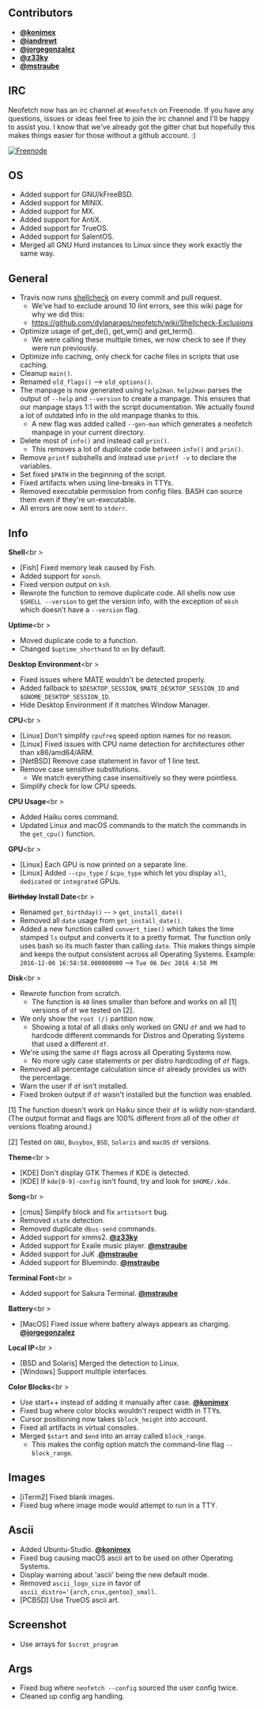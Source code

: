 ## Contributors

- **[@konimex](https://github.com/konimex)**
- **[@iandrewt](https://github.com/iandrewt)**
- **[@jorgegonzalez](https://github.com/jorgegonzalez)**
- **[@z33ky](https://github.com/z33ky)**
- **[@mstraube](https://github.com/mstraube)**

## IRC

Neofetch now has an irc channel at `#neofetch` on Freenode. If you have any questions, issues or ideas feel free to join the irc channel and I'll be happy to assist you. I know that we've already got the gitter chat but hopefully this makes things easier for those without a github account. :)

[![Freenode](https://img.shields.io/badge/%23neofetch-%20on%20Freenode-brightgreen.svg)](http://irc.lc/freenode/neofetch)


## OS

- Added support for GNU/kFreeBSD.
- Added support for MINIX.
- Added support for MX.
- Added support for AntiX.
- Added support for TrueOS.
- Added support for SalentOS.
- Merged all GNU Hurd instances to Linux since they work exactly the same way.


## General

- Travis now runs [shellcheck](https://github.com/koalaman/shellcheck) on every commit and pull request.
    - We've had to exclude around 10 lint errors, see this wiki page for why we did this:
    - https://github.com/dylanaraps/neofetch/wiki/Shellcheck-Exclusions
- Optimize usage of get_de(), get_wm() and get_term().
    - We were calling these multiple times, we now check to see if they were run previously.
- Optimize info caching, only check for cache files in scripts that use caching.
- Cleanup `main()`.
- Renamed `old_flags()` --> `old_options()`.
- The manpage is now generated using `help2man`. `help2man` parses the output of `--help` and `--version` to create a manpage. This ensures that our manpage stays 1:1 with the script documentation. We actually found a lot of outdated info in the old manpage thanks to this.
    - A new flag was added called `--gen-man` which generates a neofetch manpage in your current directory.
- Delete most of `info()` and instead call `prin()`.
    - This removes a lot of duplicate code between `info()` and `prin()`.
- Remove `printf` subshells and instead use `printf -v` to declare the variables.
- Set fixed `$PATH` in the beginning of the script.
- Fixed artifacts when using line-breaks in TTYs.
- Removed executable permission from config files. BASH can source them even if they're un-executable.
- All errors are now sent to `stderr`.

## Info

**Shell**<br \>

- [Fish] Fixed memory leak caused by Fish.
- Added support for `xonsh`.
- Fixed version output on `ksh`.
- Rewrote the function to remove duplicate code. All shells now use `$SHELL --version` to get the version info, with the exception of `mksh` which doesn't have a `--version` flag.

**Uptime**<br \>

- Moved duplicate code to a function.
- Changed `$uptime_shorthand` to `on` by default.

**Desktop Environment**<br \>

- Fixed issues where MATE wouldn't be detected properly.
- Added fallback to `$DESKTOP_SESSION`, `$MATE_DESKTOP_SESSION_ID` and `$GNOME_DESKTOP_SESSION_ID`.
- Hide Desktop Environment if it matches Window Manager.

**CPU**<br \>

- [Linux] Don't simplify `cpufreq` speed option names for no reason.
- [Linux] Fixed issues with CPU name detection for architectures other than x86/amd64/ARM.
- [NetBSD] Remove case statement in favor of 1 line test.
- Remove case sensitive substitutions.
    - We match everything case insensitively so they were pointless.
- Simplify check for low CPU speeds.

**CPU Usage**<br \>

- Added Haiku cores command.
- Updated Linux and macOS commands to the match the commands in the `get_cpu()` function.

**GPU**<br \>

- [Linux] Each GPU is now printed on a separate line.
- [Linux] Added `--cpu_type` / `$cpu_type` which let you display `all`, `dedicated` or `integrated` GPUs.

**~~Birthday~~ Install Date**<br \>

- Renamed `get_birthday()` -- > `get_install_date()`
- Removed all `date` usage from `get_install_date()`.
- Added a new function called `convert_time()` which takes the time stamped `ls` output and converts it to a pretty format. The function only uses bash so its much faster than calling `date`. This makes things simple and keeps the output consistent across all Operating Systems. Example: `2016-12-06 16:58:58.000000000` --> `Tue 06 Dec 2016 4:58 PM`

**Disk**<br \>

- Rewrote function from scratch.
    - The function is `40` lines smaller than before and works on all \[1\] versions of `df` we tested on \[2\].
- We only show the `root (/)` partition now.
    - Showing a total of all disks only worked on GNU `df` and we had to hardcode different commands for Distros and Operating Systems that used a different `df`.
- We're using the same `df` flags across all Operating Systems now.
    - No more ugly case statements or per distro hardcoding of `df` flags.
- Removed all percentage calculation since `df` already provides us with the percentage.
- Warn the user if `df` isn't installed.
- Fixed broken output if `df` wasn't installed but the function was enabled.

\[1\] The function doesn't work on Haiku since their `df` is wildly non-standard. (The output format and flags are 100% different from all of the other `df` versions floating around.)

\[2\] Tested on `GNU`, `Busybox`, `BSD`, `Solaris` and `macOS` `df` versions.

**Theme**<br \>

- [KDE] Don't display GTK Themes if KDE is detected.
- [KDE] If `kde[0-9]-config` isn't found, try and look for `$HOME/.kde`.

**Song**<br \>

- [cmus] Simplify block and fix `artistsort` bug.
- Removed `state` detection.
- Removed duplicate `dbus-send` commands.
- Added support for xmms2. **[@z33ky](https://github.com/z33ky)**
- Added support for Exaile music player. **[@mstraube](https://github.com/mstraube)**
- Added support for JuK .**[@mstraube](https://github.com/mstraube)**
- Added support for Bluemindo. **[@mstraube](https://github.com/mstraube)**

**Terminal Font**<br \>

- Added support for Sakura Terminal. **[@mstraube](https://github.com/mstraube)**

**Battery**<br \>

- [MacOS] Fixed issue where battery always appears as charging. **[@jorgegonzalez](https://github.com/jorgegonzalez)**

**Local IP**<br \>

- [BSD and Solaris] Merged the detection to Linux.
- [Windows] Support multiple interfaces.

**Color Blocks**<br \>

- Use start++ instead of adding it manually after case. **[@konimex](https://github.com/konimex)**
- Fixed bug where color blocks wouldn't respect width in TTYs.
- Cursor positioning now takes `$block_height` into account.
- Fixed all artifacts in virtual consoles.
- Merged `$start` and `$end` into an array called `block_range`.
    - This makes the config option match the command-line flag `--block_range`.


## Images

- [iTerm2] Fixed blank images.
- Fixed bug where image mode would attempt to run in a TTY.


## Ascii

- Added Ubuntu-Studio. **[@konimex](https://github.com/konimex)**
- Fixed bug causing macOS ascii art to be used on other Operating Systems.
- Display warning about 'ascii' being the new default mode.
- Removed `ascii_logo_size` in favor of `ascii_distro='{arch,crux,gentoo}_small`.
- [PCBSD] Use TrueOS ascii art.


## Screenshot

- Use arrays for `$scrot_program`


## Args

- Fixed bug where `neofetch --config` sourced the user config twice.
- Cleaned up config arg handling.
